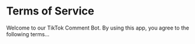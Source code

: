 # Terms of Service
Welcome to our TikTok Comment Bot. By using this app, you agree to the following terms...
